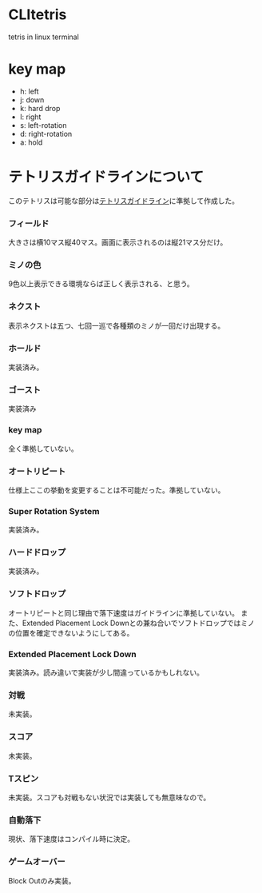 # CLItetris

tetris in linux terminal

# key map

- h: left
- j: down
- k: hard drop
- l: right
- s: left-rotation
- d: right-rotation
- a: hold

# テトリスガイドラインについて

このテトリスは可能な部分は[テトリスガイドライン](https://www.dropbox.com/s/g55gwls0h2muqzn/tetris%20guideline%20docs%202009.zip?dl=0)に準拠して作成した。

### フィールド

大きさは横10マス縦40マス。画面に表示されるのは縦21マス分だけ。

### ミノの色

9色以上表示できる環境ならば正しく表示される、と思う。

### ネクスト

表示ネクストは五つ、七回一巡で各種類のミノが一回だけ出現する。

### ホールド

実装済み。

### ゴースト

実装済み

### key map

全く準拠していない。

### オートリピート

仕様上ここの挙動を変更することは不可能だった。準拠していない。

### Super Rotation System

実装済み。

### ハードドロップ

実装済み。

### ソフトドロップ

オートリピートと同じ理由で落下速度はガイドラインに準拠していない。
また、Extended Placement Lock Downとの兼ね合いでソフトドロップではミノの位置を確定できないようにしてある。

### Extended Placement Lock Down

実装済み。読み違いで実装が少し間違っているかもしれない。

### 対戦

未実装。

### スコア

未実装。

### Tスピン

未実装。スコアも対戦もない状況では実装しても無意味なので。

### 自動落下

現状、落下速度はコンパイル時に決定。

### ゲームオーバー

Block Outのみ実装。
